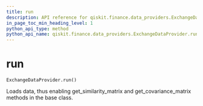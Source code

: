 ```yaml
---
title: run
description: API reference for qiskit.finance.data_providers.ExchangeDataProvider.run
in_page_toc_min_heading_level: 1
python_api_type: method
python_api_name: qiskit.finance.data_providers.ExchangeDataProvider.run
---
```


# run

<span id="qiskit.finance.data_providers.ExchangeDataProvider.run" />

`ExchangeDataProvider.run()`

Loads data, thus enabling get\_similarity\_matrix and get\_covariance\_matrix methods in the base class.

